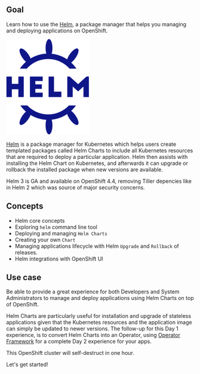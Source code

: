 ## Goal

Learn how to use the [Helm](https://helm.sh/), a package manager that helps you managing and deploying applications on OpenShift.

![Logo](https://github.com/avishayx/ocp-demo-session/blob/main/assets/developing-on-openshift/helm/logo.png)

[Helm](https:/helm.sh/) is a package manager for Kubernetes which helps users create templated packages called Helm Charts to include all Kubernetes resources that are required to deploy a particular application.  Helm then assists with installing the Helm Chart on Kubernetes, and afterwards it can upgrade or rollback the installed package when new versions are available. 

Helm 3 is GA and available on OpenShift 4.4, removing Tiller depencies like in Helm 2 which was source of major security concerns.

## Concepts

* Helm core concepts
* Exploring `helm` command line tool
* Deploying and managing `Helm Charts`
* Creating your own `Chart`
* Managing applications lifecycle with Helm `Upgrade` and `Rollback` of releases.
* Helm integrations with OpenShift UI

## Use case

Be able to provide a great experience for both Developers and System Administrators to manage and deploy applications using Helm Charts on top of OpenShift. 

Helm Charts are particularly useful for installation and upgrade of stateless applications given that the Kubernetes resources and the application image can simply be updated to newer versions. The follow-up for this Day 1 experience, is to convert Helm Charts into an Operator, using [Operator Framework](https://github.com/operator-framework) for a complete Day 2 experience for your apps.

This OpenShift cluster will self-destruct in one hour.

Let's get started!


